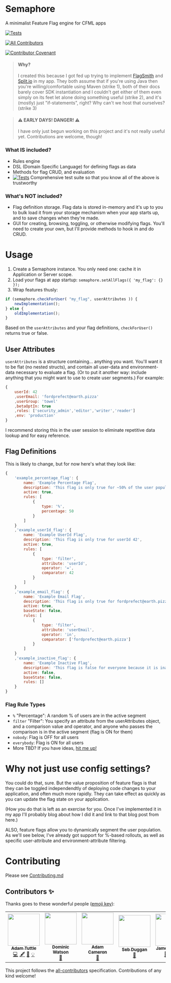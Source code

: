 # Semaphore
A minimalist Feature Flag engine for CFML apps

[![Tests](https://github.com/atuttle/semaphore/actions/workflows/main_tests.yml/badge.svg)](https://github.com/atuttle/semaphore/actions/workflows/main_tests.yml)
<!-- ALL-CONTRIBUTORS-BADGE:START - Do not remove or modify this section -->
[![All Contributors](https://img.shields.io/badge/all_contributors-5-orange.svg?style=flat-square)](#contributors-)
<!-- ALL-CONTRIBUTORS-BADGE:END -->
[![Contributor Covenant](https://img.shields.io/badge/Contributor%20Covenant-2.0-4baaaa.svg)](CODE_OF_CONDUCT.md)

> #### Why?
> I created this because I got fed up trying to implement [FlagSmith](https://flagsmith.com) and [Split.io](https://www.split.io) in my app. They both assume that if you're using Java then you're willing/comfortable using Maven (strike 1), both of their docs barely cover SDK instantiation and I couldn't get either of them even simply on its feet let alone doing something useful (strike 2), and it's (mostly) just "if-statements", right? Why can't we host that ourselves? (strike 3)

> #### ⚠️ EARLY DAYS! DANGER! ⚠️
>
> I have only just begun working on this project and it's not really useful yet. Contributions are welcome, though!

### What IS included?

- Rules engine
- DSL (Domain Specific Language) for defining flags as data
- Methods for flag CRUD, and evaluation
- [![Tests](https://github.com/atuttle/semaphore/actions/workflows/main_tests.yml/badge.svg)](https://github.com/atuttle/semaphore/actions/workflows/main_tests.yml) Comprehensive test suite so that you know all of the above is trustworthy

### What's NOT included?

- Flag definition storage. Flag data is stored in-memory and it's up to you to bulk load it from your storage mechanism when your app starts up, and to save changes when they're made.
- GUI for creating, browsing, toggling, or otherwise modifying flags. You'll need to create your own, but I'll provide methods to hook in and do CRUD.

# Usage

1. Create a Semaphore instance. You only need one: cache it in Application or Server scope.
2. Load your flags at app startup: `semaphore.setAllFlags({ 'my_flag': {} });`
3. Wrap features thusly:

```js
if (semaphore.checkForUser( "my_flag", userAttributes )) {
	newImplementation();
} else {
	oldImplementation();
}
```

Based on the `userAttributes` and your flag definitions, `checkForUser()` returns true or false.

## User Attributes

`userAttributes` is a structure containing... anything you want. You'll want it to be flat (no nested structs), and contain all user-data and environment-data necessary to evaluate a flag. (Or to put it another way: include anything that you might want to use to create user segments.) For example:

```js
{
	userId: 42
	,userEmail: 'fordprefect@earth.pizza'
	,userGroup: 'towel'
	,betaOptIn: true
	,roles: ['security_admin','editor','writer','reader']
	,env: 'production'
}
```

I recommend storing this in the user session to eliminate repetitive data lookup and for easy reference.

## Flag Definitions

This is likely to change, but for now here's what they look like:

```js
{
	'example_percentage_flag': {
		name: 'Example Percentage Flag',
		description: 'This flag is only true for ~50% of the user population',
		active: true,
		rules: [
			{
				type: '%',
				percentage: 50
			}
		]
	}
	,'example_userId_flag': {
		name: 'Example UserId Flag',
		description: 'This flag is only true for userId 42',
		active: true,
		rules: [
			{
				type: 'filter',
				attribute: 'userId',
				operator: '=',
				comparator: 42
			}
		]
	}
	,'example_email_flag': {
		name: 'Example Email Flag',
		description: 'This flag is only true for fordprefect@earth.pizza',
		active: true,
		baseState: false,
		rules: [
			{
				type: 'filter',
				attribute: 'userEmail',
				operator: 'in',
				comparator: ['fordprefect@earth.pizza']
			}
		]
	}
	,'example_inactive_flag': {
		name: 'Example Inactive Flag',
		description: 'This flag is false for everyone because it is inactive',
		active: false,
		baseState: false,
		rules: []
	}
}
```

### Flag Rule Types

- `%` "Percentage": A random % of users are in the active segment
- `filter` "Filter": You specify an attribute from the userAttributes object, and a comparison value and operator, and anyone who passes the comparison is in the active segment (flag is ON for them)
- `nobody`: Flag is OFF for all users
- `everybody`: Flag is ON for all users
- More TBD? If you have ideas, [hit me up!](/atuttle/semaphore/issues)

# Why not just use config settings?

You could do that, sure. But the value proposition of feature flags is that they can be toggled independendtly of deploying code changes to your application, and often much more rapidly. They can take effect as quickly as you can update the flag state on your application.

(How you do that is left as an exercise for you. Once I've implemented it in my app I'll probably blog about how I did it and link to that blog post from here.)

ALSO, feature flags allow you to dynamically segment the user population. As we'll see below, I've already got support for %-based rollouts, as well as specific user-attribute and environment-attribute filtering.

# Contributing

Please see [Contributing.md](CONTRIBUTING.md)

## Contributors ✨

Thanks goes to these wonderful people ([emoji key](https://allcontributors.org/docs/en/emoji-key)):

<!-- ALL-CONTRIBUTORS-LIST:START - Do not remove or modify this section -->
<!-- prettier-ignore-start -->
<!-- markdownlint-disable -->
<table>
  <tr>
    <td align="center"><a href="http://adamtuttle.codes"><img src="https://avatars.githubusercontent.com/u/46990?v=4?s=100" width="100px;" alt=""/><br /><sub><b>Adam Tuttle</b></sub></a><br /><a href="https://github.com/atuttle/semaphore/commits?author=atuttle" title="Code">💻</a> <a href="#content-atuttle" title="Content">🖋</a> <a href="https://github.com/atuttle/semaphore/commits?author=atuttle" title="Documentation">📖</a> <a href="#example-atuttle" title="Examples">💡</a></td>
    <td align="center"><a href="http://domwatson.codes"><img src="https://avatars.githubusercontent.com/u/471162?v=4?s=100" width="100px;" alt=""/><br /><sub><b>Dominic Watson</b></sub></a><br /><a href="#tool-dominicwatson" title="Tools">🔧</a></td>
    <td align="center"><a href="http://blog.adamcameron.me/"><img src="https://avatars.githubusercontent.com/u/2041977?v=4?s=100" width="100px;" alt=""/><br /><sub><b>Adam Cameron</b></sub></a><br /><a href="#ideas-adamcameron" title="Ideas, Planning, & Feedback">🤔</a></td>
    <td align="center"><a href="http://sebduggan.com"><img src="https://avatars.githubusercontent.com/u/208398?v=4?s=100" width="100px;" alt=""/><br /><sub><b>Seb Duggan</b></sub></a><br /><a href="https://github.com/atuttle/semaphore/issues?q=author%3Asebduggan" title="Bug reports">🐛</a></td>
    <td align="center"><a href="https://github.com/JamoCA"><img src="https://avatars.githubusercontent.com/u/1112671?v=4?s=100" width="100px;" alt=""/><br /><sub><b>James Moberg</b></sub></a><br /><a href="https://github.com/atuttle/semaphore/issues?q=author%3AJamoCA" title="Bug reports">🐛</a> <a href="https://github.com/atuttle/semaphore/commits?author=JamoCA" title="Code">💻</a> <a href="https://github.com/atuttle/semaphore/commits?author=JamoCA" title="Documentation">📖</a></td>
  </tr>
</table>

<!-- markdownlint-restore -->
<!-- prettier-ignore-end -->

<!-- ALL-CONTRIBUTORS-LIST:END -->

This project follows the [all-contributors](https://github.com/all-contributors/all-contributors) specification. Contributions of any kind welcome!
